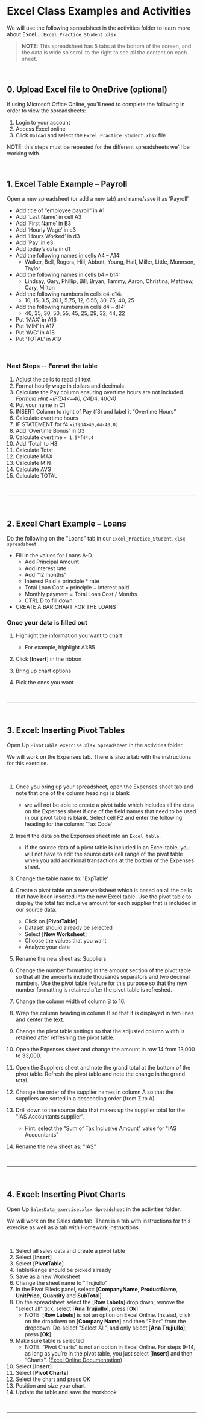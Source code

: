 # Excel Class Examples and Activities

We will use the following spreadsheet in the activities folder to learn more about Excel ... `Excel_Practice_Student.xlsx`

> **NOTE**: This spreadsheet has 5 tabs at the bottom of the screen, and the data is wide so scroll to the right to see all the content on each sheet.

<br>

## 0. Upload Excel file to OneDrive (optional)
If using Microsoft Office Online, you'll need to complete the following in order to view the spreadsheets:
1. Login to your account
2. Access Excel online
3. Click `Upload` and select the `Excel_Practice_Student.xlsx` file

NOTE: this steps must be repeated for the different spreadsheets we'll be working with.

<br>

## 1. Excel Table Example – Payroll

Open a new spreadsheet (or add a new tab) and name/save it as ‘Payroll’

- Add title of “employee payroll” in A1
- Add 'Last Name' in cell A3
- Add ‘First Name’ in B3
- Add ‘Hourly Wage’ in c3
- Add ‘Hours Worked’ in d3
- Add ‘Pay’ in e3
- Add today’s date in d1
- Add the following names in cells A4 – A14:
  - Walker, Bell, Rogers, Hill, Abbott, Young, Hail, Miller, Little, Munnson, Taylor
- Add the following names in cells b4 – b14:
  - Lindsay, Gary, Phillip, Bill, Bryan, Tammy, Aaron, Christina, Matthew, Cary, Milton
- Add the following numbers in cells c4-c14:
  - 10, 15, 3.5, 20.1, 5.75, 12, 6.55, 30, 75, 40, 25
- Add the following numbers in cells d4 – d14:
  - 40, 35, 30, 50, 55, 45, 25, 29, 32, 44, 22
- Put ‘MAX’ in A16
- Put ‘MIN’ in A17
- Put ‘AVG’ in A18
- Put ‘TOTAL’ in A19

<br>

### **Next Steps -- Format the table**

1. Adjust the cells to read all text
2. Format hourly wage in dollars and decimals
3. Calculate the Pay column ensuring overtime hours are not included. *Formula Hint =IF(D4<=40, C4*D4, 40*C4)*
4. Put your name in C1
5. INSERT Column to right of Pay (f3) and label it “Overtime Hours”
6. Calculate overtime hours
7. IF STATEMENT for f4 `=if(d4>40,d4-40,0)`
8. Add ‘Overtime Bonus’ in G3
9. Calculate overtime `= 1.5*f4*c4`
10. Add ‘Total’ to H3
11. Calculate Total
12. Calculate MAX
13. Calculate MIN
14. Calculate AVG
15. Calculate TOTAL

<br>

---

<br>

## 2. **Excel Chart Example – Loans**

Do the following on the "Loans" tab in our `Excel_Practice_Student.xlsx spreadsheet`

- Fill in the values for Loans A-D
  - Add Principal Amount
  - Add interest rate
  - Add “12 months”
  - Interest Paid = principle * rate
  - Total Loan Cost = principle + interest paid
  - Monthly payment = Total Loan Cost / Months
  - CTRL D to fill down
- CREATE A BAR CHART FOR THE LOANS

### Once your data is filled out

1. Highlight the information you want to chart

    - For example, highlight A1:B5

2. Click [**Insert**] in the ribbon
3. Bring up chart options
4. Pick the ones you want

<br>

---

<br>

## 3. **Excel: Inserting Pivot Tables**

Open Up `PivotTable_exercise.xlsx Spreadsheet` in the activities folder.

We will work on the Expenses tab. There is also a tab with the instructions for this exercise.

<br>

1. Once you bring up your spreadsheet, open the Expenses sheet tab and note that one of the column headings is blank

    - we will not be able to create a pivot table which includes all the data on the Expenses sheet if one of the field names that need to be used in our pivot table is blank. Select cell F2 and enter the following heading for the column: 'Tax Code'

2. Insert the data on the Expenses sheet into an `Excel table`.

    - If the source data of a pivot table is included in an Excel table, you will not have to edit the source data cell range of the pivot table when you add additional transactions at the bottom of the Expenses sheet.

3. Change the table name to: 'ExpTable'

4. Create a pivot table on a new worksheet which is based on all the cells that have been inserted into the new Excel table. Use the pivot table to display the total tax inclusive amount for each supplier that is included in our source data.

    - Click on [**PivotTable**]
    - Dataset should already be selected
    - Select [**New Worksheet**]
    - Choose the values that you want
    - Analyze your data

5. Rename the new sheet as: Suppliers

6. Change the number formatting in the amount section of the pivot table so that all the amounts include thousands separators and two decimal numbers. Use the pivot table feature for this purpose so that the new number formatting is retained after the pivot table is refreshed.

7. Change the column width of column B to 16.

8. Wrap the column heading in column B so that it is displayed in two lines and center the text.

9. Change the pivot table settings so that the adjusted column width is retained after refreshing the pivot table.

10. Open the Expenses sheet and change the amount in row 14 from 13,000 to 33,000.

11. Open the Suppliers sheet and note the grand total at the bottom of the pivot table. Refresh the pivot table and note the change in the grand total.

12. Change the order of the supplier names in column A so that the suppliers are sorted in a descending order (from Z to A).

13. Drill down to the source data that makes up the supplier total for the "IAS Accountants supplier".
    * Hint: select the "Sum of Tax Inclusive Amount" value for "IAS Accountants"

14. Rename the new sheet as: "IAS"

<br>

---

<br>

## 4. **Excel: Inserting Pivot Charts**

Open Up `SalesData_exercise.xlsx Spreadsheet` in the activities folder.

We will work on the Sales data tab. There is a tab with instructions for this exercise as well as a tab with Homework instructions.

<br>

1. Select all sales data and create a pivot table
2. Select [**Insert**]
3. Select [**PivotTable**]
4. Table/Range should be picked already
5. Save as a new Worksheet
6. Change the sheet name to "Trujiullo"
7. In the Pivot Fileds panel, select: [**CompanyName**, **ProductName**, **UnitPrice**, **Quantity** and **SubTotal**]
8. On the spreadsheet select the [**Row Labels**] drop down, remove the "select all" tick, select [**Ana Trujiullo**], press [**Ok**]
   * NOTE: [**Row Labels**] is not an option on Excel Online. Instead, click on the dropdown on [**Company Name**] and then “Filter” from the dropdown. De-select "Select All", and only select [**Ana Trujiullo**], press [**Ok**].
9. Make sure table is selected
   * NOTE: “Pivot Charts” is not an option in Excel Online. For steps 9-14, as long as you’re in the pivot table, you just select [**Insert**] and then “Charts”. ([Excel Online Documentation](https://techcommunity.microsoft.com/t5/excel-blog/insert-pivotchart-is-available-in-excel-for-the-web/ba-p/613671))
10. Select [**Insert**]
11. Select [**Pivot Charts**]
12. Select the chart and press OK
13. Position and size your chart.
14. Update the table and save the workbook

<br>

---

<br>
